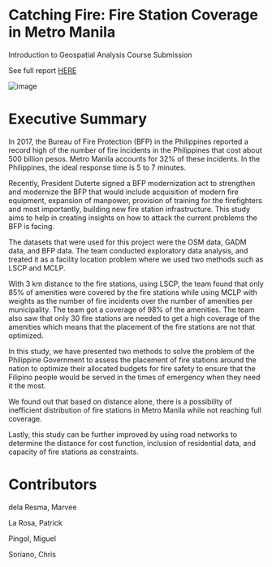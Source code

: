 # Catching Fire: Fire Station Coverage in Metro Manila

Introduction to Geospatial Analysis Course Submission

See full report [HERE](https://github.com/mbdelaresma/geospatial-fire-station-coverage/blob/main/GSA%20Team%2014%20Final%20Report.pdf)

![image](https://user-images.githubusercontent.com/71246479/188298223-1d5fd945-8c41-46cd-9362-71c1741791d8.png)

# Executive Summary

In 2017, the Bureau of Fire Protection (BFP) in the Philippines reported a record high of the number of fire incidents in the Philippines that cost about 500 billion pesos. Metro Manila accounts for 32% of these incidents. In the Philippines, the ideal response time is 5 to 7 minutes.

Recently, President Duterte signed a BFP modernization act to strengthen and modernize the BFP that would include acquisition of modern fire equipment, expansion of manpower, provision of training for the firefighters and most importantly, building new fire station infrastructure. This study aims to help in creating insights on how to attack the current problems the BFP is facing.

The datasets that were used for this project were the OSM data, GADM data, and BFP data. The team conducted exploratory data analysis, and treated it as a facility location problem where we used two methods such as LSCP and MCLP.

With 3 km distance to the fire stations, using LSCP, the team found that only 85% of amenities were covered by the fire stations while using MCLP with weights as the number of fire incidents over the number of amenities per municipality. The team got a coverage of 98% of the amenities. The team also saw that only 30 fire stations are needed to get a high coverage of the amenities which means that the placement of the fire stations are not that optimized.

In this study, we have presented two methods to solve the problem of the Philippine Government to assess the placement of fire stations around the nation to optimize their allocated budgets for fire safety to ensure that the Filipino people would be served in the times of emergency when they need it the most.

We found out that based on distance alone, there is a possibility of inefficient distribution of fire stations in Metro Manila while not reaching full coverage.

Lastly, this study can be further improved by using road networks to determine the distance for cost function, inclusion of residential data, and capacity of fire stations as constraints.

# Contributors

dela Resma, Marvee

La Rosa, Patrick

Pingol, Miguel

Soriano, Chris

